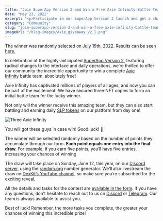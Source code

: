 ```yaml
---
title: "Join SuperApp Version 2 and Win a Free Axie Infinity Battle Team!"
date: "May 23, 2022"
excerpt: "<p>Participate in our SuperApp Version 2 launch and get a chance to win a free Axie Infinity battle team. Join now and start battling to earn daily SLP tokens!</p> "
category: "Community"
slug: "join-superapp-version-2-and-win-a-free-axie-infinity-battle-team"
imageUrl: "/blog-images/Axie_giveaway_v2_l.png"
---
```


The winner was randomly selected on July 19th, 2022. Results can be seen [here.](https://app.randompicker.com/protocol/761696x87878)

In celebration of the highly-anticipated [SuperApp Version 2](https://app.dexkit.com/), featuring radical changes to the interface and daily operations, we’re thrilled to offer our community the incredible opportunity to win a complete [Axie Infinity](https://axieinfinity.com/) battle team, absolutely free!

Axie Infinity has captivated millions of players of all ages, and now you can be part of the excitement. We have secured three NFT copies to form an initial battle team for the lucky winner.

Not only will the winner receive this amazing team, but they can also start battling and earning daily [SLP tokens](https://www.coingecko.com/en/coins/smooth-love-potion) on our platform from day one!

![Three Axie Infinity](https://dexkit.com/wp-content/uploads/image.png)

You will got these guys in case win! Good luck! 🥳

The winner will be selected randomly based on the number of points they accumulate through our form. **Each point equals one entry into the final draw.** For example, if you earn five points, you’ll have five entries, increasing your chances of winning.

The draw will take place on Sunday, June 12, this year, on our [Discord server](https://discord.com/invite/GJCRu4CYFH), using the [random.org](https://www.random.org/) number generator. We’ll also livestream the draw on [DexKit’s YouTube channel](https://www.youtube.com/c/dexkit), so make sure you’re subscribed for the exciting reveal.

All the details and tasks for the contest are [available in the form](https://buff.ly/3wC8La2). If you have any questions, don’t hesitate to reach out to us on [Discord](https://discord.com/invite/GJCRu4CYFH) or [Telegram](https://t.me/dexkit). Our team is always available to assist you.

Best of luck! Remember, the more tasks you complete, the greater your chances of winning this incredible prize!
